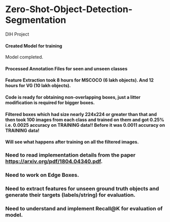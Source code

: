 # Zero-Shot-Object-Detection-Segmentation
DIH Project

#### Created Model for training
Model completed.

#### Processed Annotation Files for seen and unseen classes

#### Feature Extraction took 8 hours for MSCOCO (6 lakh objects). And 12 hours for VG (10 lakh objects).

#### Code is ready for obtaining non-overlapping boxes, just a litter modification is required for bigger boxes.
#### Filtered boxes which had size nearly 224x224 or greater than that and then took 100 images from each class and trained on them and got 0.25% i.e. 0.0025 accuracy on TRAINING data!! Before it was 0.0011 accuracy on TRAINING data!
#### Will see what happens after training on all the filtered images.

### Need to read implementation details from the paper https://arxiv.org/pdf/1804.04340.pdf.
### Need to work on Edge Boxes.
### Need to extract features for unseen ground truth objects and generate their targets (labels/string) for evaluation.
### Need to understand and implement Recall@K for evaluation of model.
